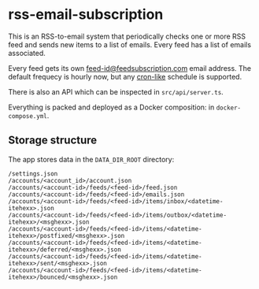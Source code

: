 # rss-email-subscription

This is an RSS-to-email system that periodically checks one or more RSS feed and sends new items to a list of emails. Every feed has a list of emails associated.

Every feed gets its own feed-id@feedsubscription.com email address. The default frequecy is hourly now, but any [cron-like][0] schedule is supported.

[0]: https://github.com/node-cron/node-cron#cron-syntax

There is also an API which can be inspected in `src/api/server.ts`.

Everything is packed and deployed as a Docker composition: in
`docker-compose.yml`.

## Storage structure

The app stores data in the `DATA_DIR_ROOT` directory:

```
/settings.json
/accounts/<account_id>/account.json
/accounts/<account-id>/feeds/<feed-id>/feed.json
/accounts/<account-id>/feeds/<feed-id>/emails.json
/accounts/<account-id>/feeds/<feed-id>/items/inbox/<datetime-itehexx>.json
/accounts/<account-id>/feeds/<feed-id>/items/outbox/<datetime-itehexx>/<msghexx>.json
/accounts/<account-id>/feeds/<feed-id>/items/<datetime-itehexx>/postfixed/<msghexx>.json
/accounts/<account-id>/feeds/<feed-id>/items/<datetime-itehexx>/deferred/<msghexx>.json
/accounts/<account-id>/feeds/<feed-id>/items/<datetime-itehexx>/sent/<msghexx>.json
/accounts/<account-id>/feeds/<feed-id>/items/<datetime-itehexx>/bounced/<msghexx>.json
```
